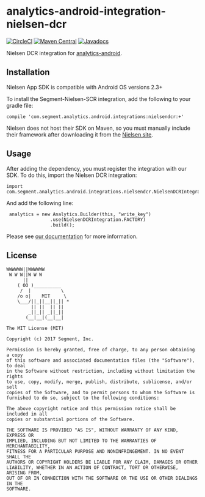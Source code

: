 analytics-android-integration-nielsen-dcr
======================================
[![CircleCI](https://circleci.com/gh/segment-integrations/analytics-android-integration-nielsen-dcr.svg?style=svg)](https://circleci.com/gh/segment-integrations/analytics-android-integration-nielsen-dcr)
[![Maven Central](https://maven-badges.herokuapp.com/maven-central/com.segment.analytics.android.integrations/nielsendcr/badge.svg)](https://maven-badges.herokuapp.com/maven-central/com.segment.analytics.android.integrations/nielsendcr)
[![Javadocs](http://javadoc-badge.appspot.com/com.segment.analytics.android.integrations/nielsendcr.svg?label=javadoc)](http://javadoc-badge.appspot.com/com.segment.analytics.android.integrations/nielsendcr)

Nielsen DCR integration for [analytics-android](https://github.com/segmentio/analytics-android).


## Installation
Nielsen App SDK is compatible with Android OS versions 2.3+

To install the Segment-Nielsen-SCR integration, add the following to your gradle file:

```
compile 'com.segment.analytics.android.integrations:nielsendcr:+'
```

Nielsen does not host their SDK on Maven, so you must manually include their framework after downloading it from the [Nielsen site](https://engineeringforum.nielsen.com/sdk/developers/download-sdk-2.php).

## Usage

After adding the dependency, you must register the integration with our SDK.  To do this, import the Nielsen DCR integration:


```
import com.segment.analytics.android.integrations.nielsendcr.NielsenDCRIntegration;

```

And add the following line:

```
 analytics = new Analytics.Builder(this, "write_key")
                .use(NielsenDCRIntegration.FACTORY)
                .build();
```

Please see [our documentation](https://segment.com/docs/integrations/nielsne-dcr/#mobile) for more information.

## License

```
WWWWWW||WWWWWW
 W W W||W W W
      ||
    ( OO )__________
     /  |           \
    /o o|    MIT     \
    \___/||_||__||_|| *
         || ||  || ||
        _||_|| _||_||
       (__|__|(__|__|

The MIT License (MIT)

Copyright (c) 2017 Segment, Inc.

Permission is hereby granted, free of charge, to any person obtaining a copy
of this software and associated documentation files (the "Software"), to deal
in the Software without restriction, including without limitation the rights
to use, copy, modify, merge, publish, distribute, sublicense, and/or sell
copies of the Software, and to permit persons to whom the Software is
furnished to do so, subject to the following conditions:

The above copyright notice and this permission notice shall be included in all
copies or substantial portions of the Software.

THE SOFTWARE IS PROVIDED "AS IS", WITHOUT WARRANTY OF ANY KIND, EXPRESS OR
IMPLIED, INCLUDING BUT NOT LIMITED TO THE WARRANTIES OF MERCHANTABILITY,
FITNESS FOR A PARTICULAR PURPOSE AND NONINFRINGEMENT. IN NO EVENT SHALL THE
AUTHORS OR COPYRIGHT HOLDERS BE LIABLE FOR ANY CLAIM, DAMAGES OR OTHER
LIABILITY, WHETHER IN AN ACTION OF CONTRACT, TORT OR OTHERWISE, ARISING FROM,
OUT OF OR IN CONNECTION WITH THE SOFTWARE OR THE USE OR OTHER DEALINGS IN THE
SOFTWARE.
```

